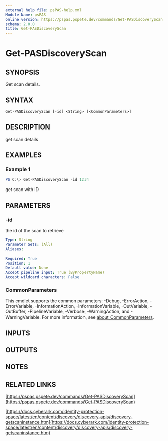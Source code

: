 ```yaml
---
external help file: psPAS-help.xml
Module Name: psPAS
online version: https://pspas.pspete.dev/commands/Get-PASDiscoveryScan
schema: 2.0.0
title: Get-PASDiscoveryScan
---
```


# Get-PASDiscoveryScan

## SYNOPSIS

Get scan details.

## SYNTAX

```
Get-PASDiscoveryScan [-id] <String> [<CommonParameters>]
```

## DESCRIPTION

get scan details

## EXAMPLES

### Example 1

```powershell
PS C:\> Get-PASDiscoveryScan -id 1234
```

get scan with ID

## PARAMETERS

### -id

the id of the scan to retrieve

```yaml
Type: String
Parameter Sets: (All)
Aliases:

Required: True
Position: 1
Default value: None
Accept pipeline input: True (ByPropertyName)
Accept wildcard characters: False
```

### CommonParameters
This cmdlet supports the common parameters: -Debug, -ErrorAction, -ErrorVariable, -InformationAction, -InformationVariable, -OutVariable, -OutBuffer, -PipelineVariable, -Verbose, -WarningAction, and -WarningVariable. For more information, see [about_CommonParameters](http://go.microsoft.com/fwlink/?LinkID=113216).

## INPUTS

## OUTPUTS

## NOTES

## RELATED LINKS

[https://pspas.pspete.dev/commands/Get-PASDiscoveryScan](https://pspas.pspete.dev/commands/Get-PASDiscoveryScan)

[https://docs.cyberark.com/identity-protection-space/latest/en/content/discovery/discovery-apis/discovery-getscaninstance.htm](https://docs.cyberark.com/identity-protection-space/latest/en/content/discovery/discovery-apis/discovery-getscaninstance.htm)
